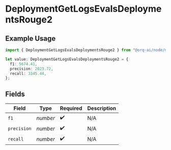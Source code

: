 # DeploymentGetLogsEvalsDeploymentsRouge2

## Example Usage

```typescript
import { DeploymentGetLogsEvalsDeploymentsRouge2 } from "@orq-ai/node/models/operations";

let value: DeploymentGetLogsEvalsDeploymentsRouge2 = {
  f1: 5674.41,
  precision: 2023.72,
  recall: 3345.44,
};
```

## Fields

| Field              | Type               | Required           | Description        |
| ------------------ | ------------------ | ------------------ | ------------------ |
| `f1`               | *number*           | :heavy_check_mark: | N/A                |
| `precision`        | *number*           | :heavy_check_mark: | N/A                |
| `recall`           | *number*           | :heavy_check_mark: | N/A                |